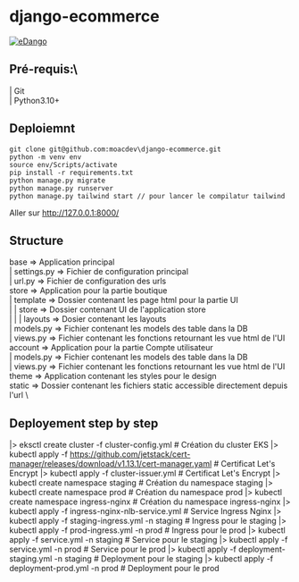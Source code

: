 # django-ecommerce

[![eDango](https://i.postimg.cc/7hd2bK8S/Screen-Shot-2022-08-26-at-17-40-00.png)](https://postimg.cc/ZvPRMFqq)

## Pré-requis:\

| Git\
| Python3.10+

## Deploiemnt

    git clone git@github.com:moacdev\django-ecommerce.git
    python -m venv env
    source env/Scripts/activate
    pip install -r requirements.txt
    python manage.py migrate
    python manage.py runserver
    python manage.py tailwind start // pour lancer le compilatur tailwind

Aller sur http://127.0.0.1:8000/

## Structure

base => Application principal \
| settings.py => Fichier de configuration principal \
| url.py => Fichier de configuration des urls \
store => Application pour la partie boutique \
| template => Dossier contenant les page html pour la partie UI \
| | store => Dossier contenant UI de l'application store \
| | | layouts => Dosier contenant les layouts \
| models.py => Fichier contenant les models des table dans la DB \
| views.py => Fichier contenant les fonctions retournant les vue html de l'UI \
account => Application pour la partie Compte utilisateur \
| models.py => Fichier contenant les models des table dans la DB \
| views.py => Fichier contenant les fonctions retournant les vue html de l'UI \
theme => Application contenant les styles pour le design \
static => Dossier contenant les fichiers static accessible directement depuis l'url \

## Deployement step by step

|> eksctl create cluster -f cluster-config.yml # Création du cluster EKS
|> kubectl apply -f https://github.com/jetstack/cert-manager/releases/download/v1.13.1/cert-manager.yaml # Certificat Let's Encrypt
|> kubectl apply -f cluster-issuer.yml # Certificat Let's Encrypt
|> kubectl create namespace staging # Création du namespace staging
|> kubectl create namespace prod # Création du namespace prod
|> kubectl create namespace ingress-nginx # Création du namespace ingress-nginx
|> kubectl apply -f ingress-nginx-nlb-service.yml # Service Ingress Nginx
|> kubectl apply -f staging-ingress.yml -n staging # Ingress pour le staging
|> kubectl apply -f prod-ingress.yml -n prod # Ingress pour le prod
|> kubectl apply -f service.yml -n staging # Service pour le staging
|> kubectl apply -f service.yml -n prod # Service pour le prod
|> kubectl apply -f deployment-staging.yml -n staging # Deployment pour le staging
|> kubectl apply -f deployment-prod.yml -n prod # Deployment pour le prod
